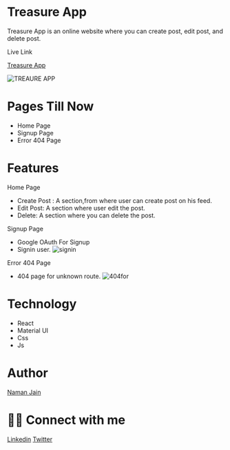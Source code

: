 # Treasure App

Treasure App is an online website where you can  create post, edit post, and delete post.

Live Link

[Treasure App](https://treasure-app.vercel.app/)

![TREAURE APP](https://user-images.githubusercontent.com/101793920/202907327-7bb8175a-f2e6-45ea-9e50-77cb0b58a6b8.png)

# Pages Till Now

* Home Page
* Signup Page
* Error 404 Page

# Features
 
  Home Page
  
* Create Post : A section,from where user can create post on his feed.
* Edit Post: A section where user edit the post.
* Delete: A section where you can delete the post.

Signup Page

* Google OAuth For Signup
* Signin user.
![signin](https://user-images.githubusercontent.com/101793920/202909341-3be60137-9645-4908-935b-1b0345b0bab8.png)

Error 404 Page
* 404 page for unknown route.
![404for](https://user-images.githubusercontent.com/101793920/202908091-7b30ec35-5a2d-41ed-8ad4-db101efdd62d.png)

# Technology

* React
* Material UI
* Css
* Js

# Author
[Naman Jain](https://github.com/Nmnjainsite)

# 👨‍💻 Connect with me

[Linkedin](https://www.linkedin.com/in/naman-jain-97382b231/) [Twitter](https://twitter.com/NamanJa83726591)
